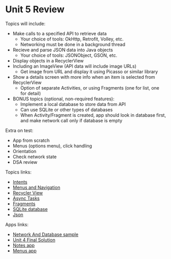 
Unit 5 Review
=============

Topics will include:
- Make calls to a specified API to retrieve data
    * Your choice of tools: OkHttp, Retrofit, Volley, etc.
    * Networking must be done in a background thread
- Recieve and parse JSON data into Java objects
    * Your choice of tools: JSONObject, GSON, etc.
- Display objects in a RecyclerView
- Including an ImageView (API data will include image URLs)
    * Get image from URL and display it using Picasso or similar library
- Show a details screen with more info when an item is selected from RecyclerView
    * Option of separate Activities, or using Fragments (one for list, one for detail)
- BONUS topics (optional, non-required features):
    * Implement a local database to store data from API
    * Can use SQLite or other types of databases
    * When Activity/Fragment is created, app should look in database first, and make network call only if database is empty

Extra on test:
- App from scratch
- Menus (options menu), click handling
- Orientation
- Check network state
- DSA review

Topics links:
* [Intents](https://github.com/C4Q/AC-Android/tree/v2/Android/Lecture-7-Intents)
* [Menus and Navigation](https://github.com/C4Q/AC-Android/tree/v2/Android/Lecture-12-Networking)
* [Recycler View](https://github.com/C4Q/AC-Android/blob/master/lessons/recyclerview/review/README.md)
* [Async Tasks](https://github.com/C4Q/AC-Android/tree/v2/Android/Lecture-10-Async-tasks)
* [Fragments](https://github.com/C4Q/AC-Android/blob/master/lessons/android-fragments2/Fragments_Continued/README.md)
* [SQLite database](https://github.com/C4Q/AC-Android/blob/master/lessons/intro-to-databases/README.md)
* [Json](https://github.com/C4Q/AC-Android/tree/master/lessons/json/json_parsing)

Apps links:
* [Network And Database sample](https://github.com/C4Q/AC-Android-App-NetworkDatabase)
* [Unit 4 Final Solution](https://github.com/C4Q/AC-AndroidTest-U4Final/tree/sol)
* [Notes app](https://github.com/C4Q/notesapp/tree/dev)
* [Menus app](https://github.com/C4Q/AC-Android-Menu-App.git)
